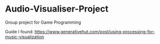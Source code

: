 # Audio-Visualiser-Project
Group project for Game Programming

Guide I found: https://www.generativehut.com/post/using-processing-for-music-visualization
